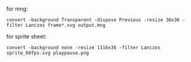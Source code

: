 for mng:

`convert -background Transparent -dispose Previous -resize 36x36 -filter Lanczos frame*.svg output.mng`

for sprite sheet:

`convert -background none -resize 1116x36 -filter Lanczos sprite_60fps.svg playpause.png`